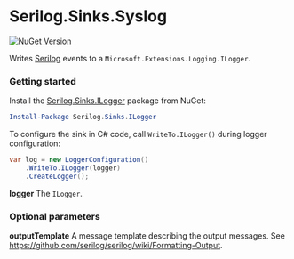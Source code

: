 # Serilog.Sinks.Syslog

[![NuGet Version](http://img.shields.io/nuget/v/Serilog.Sinks.ILogger.svg?style=flat)](https://www.nuget.org/packages/Serilog.Sinks.ILogger/)

Writes [Serilog](https://serilog.net) events to a `Microsoft.Extensions.Logging.ILogger`.

### Getting started

Install the [Serilog.Sinks.ILogger](https://www.nuget.org/packages/Serilog.Sinks.ILogger) package from NuGet:

```powershell
Install-Package Serilog.Sinks.ILogger
```

To configure the sink in C# code, call `WriteTo.ILogger()` during logger configuration:

```csharp
var log = new LoggerConfiguration()
    .WriteTo.ILogger(logger)
    .CreateLogger();
```

**logger** The `ILogger`.

### Optional parameters

**outputTemplate** A message template describing the output messages. See https://github.com/serilog/serilog/wiki/Formatting-Output.